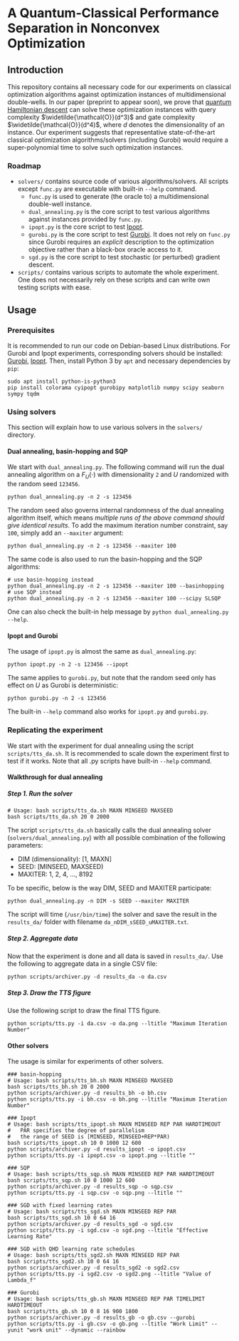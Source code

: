 
# A Quantum-Classical Performance Separation in Nonconvex Optimization

## Introduction

This repository contains all necessary code for our experiments on classical optimization algorithms against optimization instances of multidimensional double-wells. In our paper (preprint to appear soon), we prove that [quantum Hamiltonian descent](https://jiaqileng.github.io/quantum-hamiltonian-descent/) can solve these optimization instances with query complexity $\widetilde{\mathcal{O}}(d^3)$ and gate complexity $\widetilde{\mathcal{O}}(d^4)$, where $d$ denotes the dimensionality of an instance. Our experiment suggests that representative state-of-the-art classical optimization algorithms/solvers (including Gurobi) would require a super-polynomial time to solve such optimization instances.

### Roadmap
* `solvers/` contains source code of various algorithms/solvers. All scripts except `func.py` are executable with built-in `--help` command.
	* `func.py` is used to generate (the oracle to) a multidimensional double-well instance.
	* `dual_annealing.py` is the core script to test various algorithms against instances provided by `func.py`.
	* `ipopt.py` is the core script to test [Ipopt](https://coin-or.github.io/Ipopt/index.html).
	* `gurobi.py` is the core script to test [Gurobi](https://www.gurobi.com/). It does not rely on `func.py` since Gurobi requires an *explicit* description to the optimization objective rather than a black-box oracle access to it.
	* `sgd.py` is the core script to test stochastic (or perturbed) gradient descent.
* `scripts/` contains various scripts to automate the whole experiment. One does not necessarily rely on these scripts and can write own testing scripts with ease.

## Usage
### Prerequisites
It is recommended to run our code on Debian-based Linux distributions.
For Gurobi and Ipopt experiments, corresponding solvers should be installed: [Gurobi](https://www.gurobi.com/), [Ipopt](https://coin-or.github.io/Ipopt/index.html).
Then, install Python 3 by `apt` and necessary dependencies by `pip`:
```
sudo apt install python-is-python3
pip install colorama cyipopt gurobipy matplotlib numpy scipy seaborn sympy tqdm
```
### Using solvers
This section will explain how to use various solvers in the `solvers/` directory.
#### Dual annealing, basin-hopping and SQP
We start with `dual_annealing.py`. The following command will run the dual annealing algorithm on a $F_U(\cdot)$ with dimensionality `2` and $U$ randomized with the random seed `123456`. 
```
python dual_annealing.py -n 2 -s 123456
```
The random seed also governs internal randomness of the dual annealing algorithm itself, which means *multiple runs of the above command should give identical results*.
To add the maximum iteration number constraint, say `100`, simply add an `--maxiter` argument:
```
python dual_annealing.py -n 2 -s 123456 --maxiter 100
```
The same code is also used to run the basin-hopping and the SQP algorithms:
```
# use basin-hopping instead
python dual_annealing.py -n 2 -s 123456 --maxiter 100 --basinhopping 
# use SQP instead
python dual_annealing.py -n 2 -s 123456 --maxiter 100 --scipy SLSQP
``` 
One can also check the built-in help message by `python dual_annealing.py --help`.
#### Ipopt and Gurobi
The usage of `ipopt.py` is almost the same as `dual_annealing.py`:
```
python ipopt.py -n 2 -s 123456 --ipopt 
```
The same applies to `gurobi.py`, but note that the random seed only has effect on $U$ as Gurobi is deterministic:
```
python gurobi.py -n 2 -s 123456 
```
The built-in `--help` command also works for `ipopt.py` and `gurobi.py`.

### Replicating the experiment
We start with the experiment for dual annealing using the script `scripts/tts_da.sh`. It is recommended to scale down the experiment first to test if it works. Note that all .py scripts have built-in `--help` command.
#### Walkthrough for dual annealing
##### Step 1. Run the solver
```
# Usage: bash scripts/tts_da.sh MAXN MINSEED MAXSEED
bash scripts/tts_da.sh 20 0 2000
```
The script `scripts/tts_da.sh` basically calls the dual annealing solver (`solvers/dual_annealing.py`) with all possible combination of the following parameters:
* DIM (dimensionality): [1, MAXN]
* SEED: [MINSEED, MAXSEED)
* MAXITER: 1, 2, 4, ..., 8192

To be specific, below is the way DIM, SEED and MAXITER participate:
```
python dual_annealing.py -n DIM -s SEED --maxiter MAXITER
```
The script will time (`/usr/bin/time`) the solver and save the result in the `results_da/` folder with filename `da_nDIM_sSEED_uMAXITER.txt`.
##### Step 2. Aggregate data
Now that the experiment is done and all data is saved in `results_da/`. Use the following to aggregate data in a single CSV file:
```
python scripts/archiver.py -d results_da -o da.csv
```
##### Step 3. Draw the TTS figure
Use the following script to draw the final TTS figure. 
```
python scripts/tts.py -i da.csv -o da.png --ltitle "Maximum Iteration Number"
```
#### Other solvers
The usage is similar for experiments of other solvers.
```
### basin-hopping
# Usage: bash scripts/tts_bh.sh MAXN MINSEED MAXSEED
bash scripts/tts_bh.sh 20 0 2000 
python scripts/archiver.py -d results_bh -o bh.csv
python scripts/tts.py -i bh.csv -o bh.png --ltitle "Maximum Iteration Number"

### Ipopt
# Usage: bash scripts/tts_ipopt.sh MAXN MINSEED REP PAR HARDTIMEOUT
#   PAR specifies the degree of parallelism
#   the range of SEED is [MINSEED, MINSEED+REP*PAR)
bash scripts/tts_ipopt.sh 10 0 1000 12 600 
python scripts/archiver.py -d results_ipopt -o ipopt.csv
python scripts/tts.py -i ipopt.csv -o ipopt.png --ltitle ""

### SQP
# Usage: bash scripts/tts_sqp.sh MAXN MINSEED REP PAR HARDTIMEOUT
bash scripts/tts_sqp.sh 10 0 1000 12 600 
python scripts/archiver.py -d results_sqp -o sqp.csv
python scripts/tts.py -i sqp.csv -o sqp.png --ltitle ""

### SGD with fixed learning rates
# Usage: bash scripts/tts_sgd.sh MAXN MINSEED REP PAR
bash scripts/tts_sgd.sh 10 0 64 16
python scripts/archiver.py -d results_sgd -o sgd.csv
python scripts/tts.py -i sgd.csv -o sgd.png --ltitle "Effective Learning Rate"

### SGD with QHD learning rate schedules
# Usage: bash scripts/tts_sgd2.sh MAXN MINSEED REP PAR
bash scripts/tts_sgd2.sh 10 0 64 16
python scripts/archiver.py -d results_sgd2 -o sgd2.csv
python scripts/tts.py -i sgd2.csv -o sgd2.png --ltitle "Value of Lambda_f"

### Gurobi
# Usage: bash scripts/tts_gb.sh MAXN MINSEED REP PAR TIMELIMIT HARDTIMEOUT
bash scripts/tts_gb.sh 10 0 8 16 900 1800
python scripts/archiver.py -d results_gb -o gb.csv --gurobi
python scripts/tts.py -i gb.csv -o gb.png --ltitle "Work Limit" --yunit "work unit" --dynamic --rainbow
```
